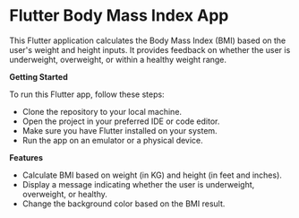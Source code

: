 # Flutter Body Mass Index App
This Flutter application calculates the Body Mass Index (BMI) based on the user's weight and height inputs. It provides feedback on whether the user is underweight, overweight, or within a healthy weight range.

**Getting Started** 

To run this Flutter app, follow these steps:

- Clone the repository to your local machine.
- Open the project in your preferred IDE or code editor.
- Make sure you have Flutter installed on your system.
- Run the app on an emulator or a physical device.
  
**Features**
  
- Calculate BMI based on weight (in KG) and height (in feet and inches).
- Display a message indicating whether the user is underweight, overweight, or healthy.
- Change the background color based on the BMI result.
